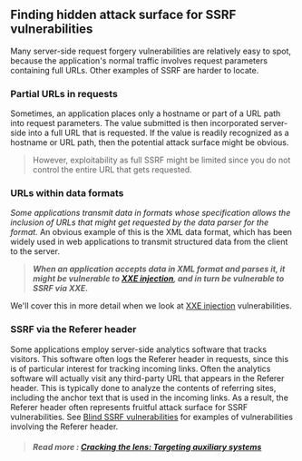 ## Finding hidden attack surface for SSRF vulnerabilities

  
Many server-side request forgery vulnerabilities are relatively easy to spot, because the application's normal traffic involves request parameters containing full URLs. Other examples of SSRF are harder to locate.  
  
### Partial URLs in requests

Sometimes, an application places only a hostname or part of a URL path into request parameters. The value submitted is then incorporated server-side into a full URL that is requested. If the value is readily recognized as a hostname or URL path, then the potential attack surface might be obvious.  
>However, exploitability as full SSRF might be limited since you do not control the entire URL that gets requested.  
  
  

### URLs within data formats
  
_Some applications transmit data in formats whose specification allows the inclusion of URLs that might get requested by the data parser for the format._ An obvious example of this is the XML data format, which has been widely used in web applications to transmit structured data from the client to the server. 
>_**When an application accepts data in XML format and parses it, it might be vulnerable to [XXE injection](https://portswigger.net/web-security/xxe), and in turn be vulnerable to SSRF via XXE.**_ 

We'll cover this in more detail when we look at [XXE injection](https://portswigger.net/web-security/xxe) vulnerabilities.  
  
  

### SSRF via the Referer header

Some applications employ server-side analytics software that tracks visitors. This software often logs the Referer header in requests, since this is of particular interest for tracking incoming links. Often the analytics software will actually visit any third-party URL that appears in the Referer header. This is typically done to analyze the contents of referring sites, including the anchor text that is used in the incoming links. As a result, the Referer header often represents fruitful attack surface for SSRF vulnerabilities. See [Blind SSRF vulnerabilities](https://portswigger.net/web-security/ssrf/blind) for examples of vulnerabilities involving the Referer header.  
  
  
  

>##### Read more : [Cracking the lens: Targeting auxiliary systems](https://portswigger.net/blog/cracking-the-lens-targeting-https-hidden-attack-surface#aux)